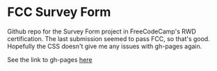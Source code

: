 # FCC  Survey Form

Github repo for the Survey Form project in FreeCodeCamp's RWD certification.
The last submission seemed to pass FCC, so that's good. Hopefully the CSS doesn't
give me any issues with gh-pages again.

See the link to gh-pages [here](https://aechagen.github.io/fcc-survey/)
